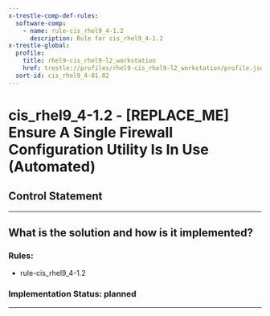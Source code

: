 ```yaml
---
x-trestle-comp-def-rules:
  software-comp:
    - name: rule-cis_rhel9_4-1.2
      description: Rule for cis_rhel9_4-1.2
x-trestle-global:
  profile:
    title: rhel9-cis_rhel9-l2_workstation
    href: trestle://profiles/rhel9-cis_rhel9-l2_workstation/profile.json
  sort-id: cis_rhel9_4-01.02
---
```


# cis_rhel9_4-1.2 - \[REPLACE_ME\] Ensure A Single Firewall Configuration Utility Is In Use (Automated)

## Control Statement

______________________________________________________________________

## What is the solution and how is it implemented?

<!-- For implementation status enter one of: implemented, partial, planned, alternative, not-applicable -->

<!-- Note that the list of rules under ### Rules: is read-only and changes will not be captured after assembly to JSON -->

<!-- Add control implementation description here for control: cis_rhel9_4-1.2 -->

### Rules:

  - rule-cis_rhel9_4-1.2

### Implementation Status: planned

______________________________________________________________________
